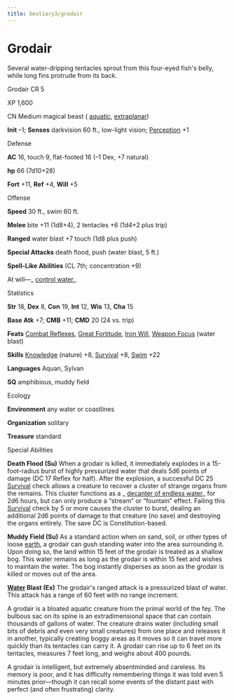 ```yaml
---
title: bestiary3/grodair
---
```

# Grodair

Several water-dripping tentacles sprout from this four-eyed fish's belly, while long fins protrude from its back.

Grodair CR 5

XP 1,600

CN Medium magical beast ( [aquatic](monsters/creatureTypes#_aquatic-subtype), [extraplanar](monsters/creatureTypes#_extraplanar-subtype))

**Init** –1; **Senses** darkvision 60 ft., low-light vision; [Perception](skills/perception#_perception) +1

Defense

**AC** 16, touch 9, flat-footed 16 (–1 Dex, +7 natural)

**hp** 66 (7d10+28)

**Fort** +11, **Ref** +4, **Will** +5

Offense

**Speed** 30 ft., swim 60 ft.

**Melee** bite +11 (1d8+4), 2 tentacles +6 (1d4+2 plus trip)

**Ranged** water blast +7 touch (1d8 plus push)

**Special Attacks** death flood, push (water blast, 5 ft.)

**Spell-Like Abilities** (CL 7th; concentration +9)

At will—_ [control water](spells/controlWater#_control-water)_

Statistics

**Str** 18, **Dex** 8, **Con** 19, **Int** 12, **Wis** 13, **Cha** 15

**Base Atk** +7; **CMB** +11; **CMD** 20 (24 vs. trip)

**Feats** [Combat Reflexes](feats#_combat-reflexes), [Great Fortitude](feats#_great-fortitude), [Iron Will](feats#_iron-will), [Weapon Focus](feats#_weapon-focus) (water blast)

**Skills** [Knowledge](skills/knowledge#_knowledge) (nature) +8, [Survival](skills/survival#_survival) +8, [Swim](skills/swim#_swim) +22

**Languages** Aquan, Sylvan

**SQ** amphibious, muddy field

Ecology

**Environment** any water or coastlines

**Organization** solitary

**Treasure** standard

Special Abilities

**Death Flood (Su)** When a grodair is killed, it immediately explodes in a 15-foot-radius burst of highly pressurized water that deals 5d6 points of damage (DC 17 Reflex for half). After the explosion, a successful DC 25 [Survival](skills/survival#_survival) check allows a creature to recover a cluster of strange organs from the remains. This cluster functions as a _ [decanter of endless water](magicItems/wondrousItems#_decanter-of-endless-water)_ for 2d6 hours, but can only produce a “stream” or “fountain” effect. Failing this [Survival](skills/survival#_survival) check by 5 or more causes the cluster to burst, dealing an additional 2d6 points of damage to that creature (no save) and destroying the organs entirely. The save DC is Constitution-based.

**Muddy Field (Su)** As a standard action when on sand, soil, or other types of loose [earth](monsters/creatureTypes#_earth-subtype), a grodair can gush standing water into the area surrounding it. Upon doing so, the land within 15 feet of the grodair is treated as a shallow bog. This water remains as long as the grodair is within 15 feet and wishes to maintain the water. The bog instantly disperses as soon as the grodair is killed or moves out of the area.

**[Water](monsters/creatureTypes#_water-subtype) Blast (Ex)** The grodair's ranged attack is a pressurized blast of water. This attack has a range of 60 feet with no range increment.

A grodair is a bloated aquatic creature from the primal world of the fey. The bulbous sac on its spine is an extradimensional space that can contain thousands of gallons of water. The creature drains water (including small   
bits of debris and even very small creatures) from one place and releases it in another, typically creating boggy areas as it moves so it can travel more quickly than its tentacles can carry it. A grodair can rise up to 6 feet on its tentacles, measures 7 feet long, and weighs about 400 pounds.

A grodair is intelligent, but extremely absentminded and careless. Its memory is poor, and it has difficulty remembering things it was told even 5 minutes prior—though it can recall some events of the distant past with perfect (and often frustrating) clarity.

